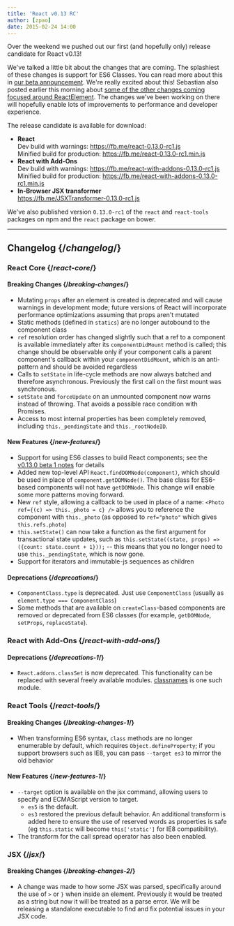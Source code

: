 ```yaml
---
title: 'React v0.13 RC'
author: [zpao]
date: 2015-02-24 14:00
---
```


Over the weekend we pushed out our first (and hopefully only) release candidate for React v0.13!

We've talked a little bit about the changes that are coming. The splashiest of these changes is support for ES6 Classes. You can read more about this in [our beta announcement](/blog/2015/01/27/react-v0.13.0-beta-1.html). We're really excited about this! Sebastian also posted earlier this morning about [some of the other changes coming focused around ReactElement](/blog/2015/02/24/streamlining-react-elements.html). The changes we've been working on there will hopefully enable lots of improvements to performance and developer experience.

The release candidate is available for download:

- **React**  
  Dev build with warnings: <https://fb.me/react-0.13.0-rc1.js>  
  Minified build for production: <https://fb.me/react-0.13.0-rc1.min.js>
- **React with Add-Ons**  
  Dev build with warnings: <https://fb.me/react-with-addons-0.13.0-rc1.js>  
  Minified build for production: <https://fb.me/react-with-addons-0.13.0-rc1.min.js>
- **In-Browser JSX transformer**  
  <https://fb.me/JSXTransformer-0.13.0-rc1.js>

We've also published version `0.13.0-rc1` of the `react` and `react-tools` packages on npm and the `react` package on bower.

---

## Changelog {/*changelog*/}

### React Core {/*react-core*/}

#### Breaking Changes {/*breaking-changes*/}

- Mutating `props` after an element is created is deprecated and will cause warnings in development mode; future versions of React will incorporate performance optimizations assuming that props aren't mutated
- Static methods (defined in `statics`) are no longer autobound to the component class
- `ref` resolution order has changed slightly such that a ref to a component is available immediately after its `componentDidMount` method is called; this change should be observable only if your component calls a parent component's callback within your `componentDidMount`, which is an anti-pattern and should be avoided regardless
- Calls to `setState` in life-cycle methods are now always batched and therefore asynchronous. Previously the first call on the first mount was synchronous.
- `setState` and `forceUpdate` on an unmounted component now warns instead of throwing. That avoids a possible race condition with Promises.
- Access to most internal properties has been completely removed, including `this._pendingState` and `this._rootNodeID`.

#### New Features {/*new-features*/}

- Support for using ES6 classes to build React components; see the [v0.13.0 beta 1 notes](/blog/2015/01/27/react-v0.13.0-beta-1.html) for details
- Added new top-level API `React.findDOMNode(component)`, which should be used in place of `component.getDOMNode()`. The base class for ES6-based components will not have `getDOMNode`. This change will enable some more patterns moving forward.
- New `ref` style, allowing a callback to be used in place of a name: `<Photo ref={(c) => this._photo = c} />` allows you to reference the component with `this._photo` (as opposed to `ref="photo"` which gives `this.refs.photo`)
- `this.setState()` can now take a function as the first argument for transactional state updates, such as `this.setState((state, props) => ({count: state.count + 1}));` -- this means that you no longer need to use `this._pendingState`, which is now gone.
- Support for iterators and immutable-js sequences as children

#### Deprecations {/*deprecations*/}

- `ComponentClass.type` is deprecated. Just use `ComponentClass` (usually as `element.type === ComponentClass`)
- Some methods that are available on `createClass`-based components are removed or deprecated from ES6 classes (for example, `getDOMNode`, `setProps`, `replaceState`).

### React with Add-Ons {/*react-with-add-ons*/}

#### Deprecations {/*deprecations-1*/}

- `React.addons.classSet` is now deprecated. This functionality can be replaced with several freely available modules. [classnames](https://www.npmjs.com/package/classnames) is one such module.

### React Tools {/*react-tools*/}

#### Breaking Changes {/*breaking-changes-1*/}

- When transforming ES6 syntax, `class` methods are no longer enumerable by default, which requires `Object.defineProperty`; if you support browsers such as IE8, you can pass `--target es3` to mirror the old behavior

#### New Features {/*new-features-1*/}

- `--target` option is available on the jsx command, allowing users to specify and ECMAScript version to target.
  - `es5` is the default.
  - `es3` restored the previous default behavior. An additional transform is added here to ensure the use of reserved words as properties is safe (eg `this.static` will become `this['static']` for IE8 compatibility).
- The transform for the call spread operator has also been enabled.

### JSX {/*jsx*/}

#### Breaking Changes {/*breaking-changes-2*/}

- A change was made to how some JSX was parsed, specifically around the use of `>` or `}` when inside an element. Previously it would be treated as a string but now it will be treated as a parse error. We will be releasing a standalone executable to find and fix potential issues in your JSX code.
